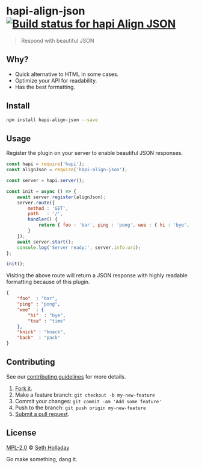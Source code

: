 # hapi-align-json [![Build status for hapi Align JSON](https://travis-ci.com/sholladay/hapi-align-json.svg?branch=master "Build Status")](https://travis-ci.com/sholladay/hapi-align-json "Builds")

> Respond with beautiful JSON

## Why?

 - Quick alternative to HTML in some cases.
 - Optimize your API for readability.
 - Has the best formatting.

## Install

```sh
npm install hapi-align-json --save
```

## Usage

Register the plugin on your server to enable beautiful JSON responses.

```js
const hapi = require('hapi');
const alignJson = require('hapi-align-json');

const server = hapi.server();

const init = async () => {
    await server.register(alignJson);
    server.route({
        method : 'GET',
        path   : '/',
        handler() {
            return { foo : 'bar', ping : 'pong', wee : { hi : 'bye',  tea : 'time' }, knick : 'knack', back : 'pack' };
        }
    });
    await server.start();
    console.log('Server ready:', server.info.uri);
};

init();
```

Visiting the above route will return a JSON response with highly readable formatting because of this plugin.

```json
{
    "foo"  : "bar",
    "ping" : "pong",
    "wee"  : {
        "hi"  : "bye",
        "tea" : "time"
    },
    "knick" : "knack",
    "back"  : "pack"
}
```

## Contributing

See our [contributing guidelines](https://github.com/sholladay/hapi-align-json/blob/master/CONTRIBUTING.md "Guidelines for participating in this project") for more details.

1. [Fork it](https://github.com/sholladay/hapi-align-json/fork).
2. Make a feature branch: `git checkout -b my-new-feature`
3. Commit your changes: `git commit -am 'Add some feature'`
4. Push to the branch: `git push origin my-new-feature`
5. [Submit a pull request](https://github.com/sholladay/hapi-align-json/compare "Submit code to this project for review").

## License

[MPL-2.0](https://github.com/sholladay/hapi-align-json/blob/master/LICENSE "License for hapi-align-json") © [Seth Holladay](https://seth-holladay.com "Author of hapi-align-json")

Go make something, dang it.
